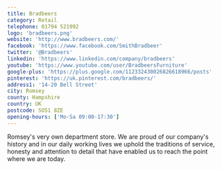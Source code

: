 ```yaml
---
title: Bradbeers
category: Retail
telephone: 01794 521992
logo: 'bradbeers.png'
website: 'http://www.bradbeers.com/'
facebook: 'https://www.facebook.com/SmithBradbeer'
twitter: '@Bradbeers'
linkedin: 'https://www.linkedin.com/company/bradbeers'
youtube: 'https://www.youtube.com/user/BradbeersFurniture'
google-plus: 'https://plus.google.com/112332430026826618966/posts'
pinterest: 'https://uk.pinterest.com/bradbeers/'
address1: '14-20 Bell Street'
city: Romsey
county: Hampshire
country: UK
postcode: SO51 8ZE
opening-hours: ['Mo-Sa 09:00-17:30']
---
```

Romsey's very own department store. We are proud of our company's history and in our daily working lives we uphold the traditions of service, honesty and attention to detail that have enabled us to reach the point where we are today.